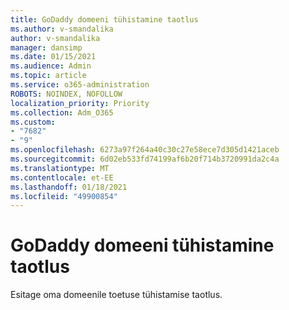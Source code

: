 ```yaml
---
title: GoDaddy domeeni tühistamine taotlus
ms.author: v-smandalika
author: v-smandalika
manager: dansimp
ms.date: 01/15/2021
ms.audience: Admin
ms.topic: article
ms.service: o365-administration
ROBOTS: NOINDEX, NOFOLLOW
localization_priority: Priority
ms.collection: Adm_O365
ms.custom:
- "7682"
- "9"
ms.openlocfilehash: 6273a97f264a40c30c27e58ece7d305d1421aceb
ms.sourcegitcommit: 6d02eb533fd74199af6b20f714b3720991da2c4a
ms.translationtype: MT
ms.contentlocale: et-EE
ms.lasthandoff: 01/18/2021
ms.locfileid: "49900854"
---
```

# <a name="godaddy-domain-unblock-request"></a>GoDaddy domeeni tühistamine taotlus

Esitage oma domeenile toetuse tühistamise taotlus.